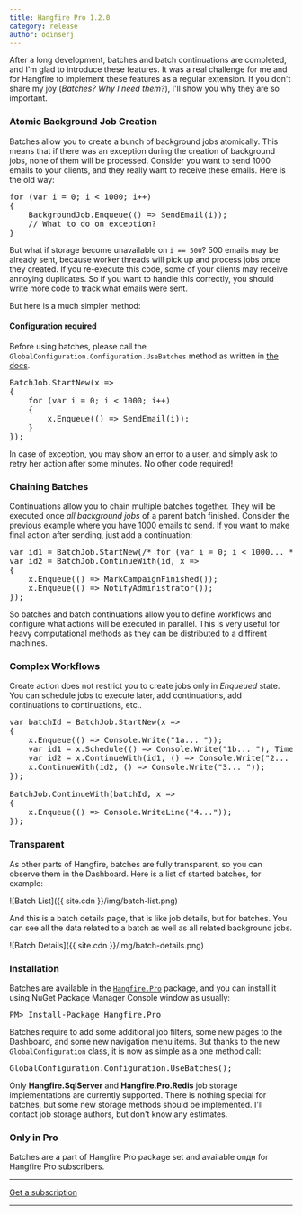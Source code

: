 ```yaml
---
title: Hangfire Pro 1.2.0
category: release
author: odinserj
---
```


After a long development, batches and batch continuations are completed, and I'm glad to introduce these features. It was a real challenge for me and for Hangfire to implement these features as a regular extension. If you don't share my joy (*Batches? Why I need them?*), I'll show you why they are so important.

### Atomic Background Job Creation

Batches allow you to create a bunch of background jobs atomically. This means that if there was an exception during the creation of background jobs, none of them will be processed. Consider you want to send 1000 emails to your clients, and they really want to receive these emails. Here is the old way:

<pre><span class="keywd">for</span> (<span class="keywd">var</span> i = 0; i &lt; 1000; i++)
{
    <span class="type">BackgroundJob</span>.Enqueue(() => SendEmail(i));
    <span class="comm">// What to do on exception?</span>
}</pre>

But what if storage become unavailable on `i == 500`? 500 emails may be already sent, because worker threads will pick up and process jobs once they created. If you re-execute this code, some of your clients may receive annoying duplicates. So if you want to handle this correctly, you should write more code to track what emails were sent. 

But here is a much simpler method:

<div class="alert alert-warning">
    <h4>Configuration required</h4>
    <p>Before using batches, please call the <code>GlobalConfiguration.Configuration.UseBatches</code> method as written in <a href="http://docs.hangfire.io/en/latest/background-methods/using-batches.html#installation">the docs</a>.</p>
</div>

<pre><span class="type">BatchJob</span>.StartNew(x =>
{
    <span class="keywd">for</span> (<span class="keywd">var</span> i = 0; i &lt; 1000; i++)
    {
        x.Enqueue(() => SendEmail(i));
    }
});</pre>

In case of exception, you may show an error to a user, and simply ask to retry her action after some minutes. No other code required!

### Chaining Batches

Continuations allow you to chain multiple batches together. They will be executed once *all background jobs* of a parent batch finished. Consider the previous example where you have 1000 emails to send. If you want to make final action after sending, just add a continuation:

<pre><span class="keywd">var</span> id1 = <span class="type">BatchJob</span>.StartNew(<span class="comm">/* for (var i = 0; i &lt; 1000... */</span>);
<span class="keywd">var</span> id2 = <span class="type">BatchJob</span>.ContinueWith(id, x => 
{
    x.Enqueue(() => MarkCampaignFinished());
    x.Enqueue(() => NotifyAdministrator());
});</pre>

So batches and batch continuations allow you to define workflows and configure what actions will be executed in parallel. This is very useful for heavy computational methods as they can be distributed to a diffirent machines.

### Complex Workflows

Create action does not restrict you to create jobs only in *Enqueued* state. You can schedule jobs to execute later, add continuations, add continuations to continuations, etc..

<pre><span class="keywd">var</span> batchId = <span class="type">BatchJob</span>.StartNew(x =>
{
    x.Enqueue(() => <span class="type">Console</span>.Write(<span class="string">"1a... "</span>));
    <span class="keywd">var</span> id1 = x.Schedule(() => <span class="type">Console</span>.Write(<span class="string">"1b... "</span>), <span class="type">TimeSpan</span>.FromSeconds(1));
    <span class="keywd">var</span> id2 = x.ContinueWith(id1, () => <span class="type">Console</span>.Write(<span class="string">"2... "</span>));
    x.ContinueWith(id2, () => <span class="type">Console</span>.Write(<span class="string">"3... "</span>));
});

<span class="type">BatchJob</span>.ContinueWith(batchId, x =>
{
    x.Enqueue(() => <span class="type">Console</span>.WriteLine(<span class="string">"4..."</span>));
});</pre>

### Transparent

As other parts of Hangfire, batches are fully transparent, so you can observe them in the Dashboard. Here is a list of started batches, for example:

![Batch List]({{ site.cdn }}/img/batch-list.png)

And this is a batch details page, that is like job details, but for batches. You can see all the data related to a batch as well as all related background jobs.

![Batch Details]({{ site.cdn }}/img/batch-details.png)

### Installation

Batches are available in the [`Hangfire.Pro`](http://nuget.hangfire.io/feeds/hangfire-pro/Hangfire.Pro/) package, and you can install it using NuGet Package Manager Console window as usually:

<pre class="nuget-install">PM> Install-Package Hangfire.Pro</pre>

Batches require to add some additional job filters, some new pages to the Dashboard, and some new navigation menu items. But thanks to the new `GlobalConfiguration` class, it is now as simple as a one method call:

<pre><span class="type">GlobalConfiguration</span>.Configuration.UseBatches();</pre>

<div class="alert alert-info">
	Only <strong>Hangfire.SqlServer</strong> and <strong>Hangfire.Pro.Redis</strong> job storage implementations are currently supported. There is nothing special for batches, but some new storage methods should be implemented. I'll contact job storage authors, but don't know any estimates.
</div>

### Only in Pro

Batches are a part of Hangfire Pro package set and available onдн for Hangfire Pro subscribers.

<div class="text-center">
    <hr>
    <a class="btn btn-lg btn-success" href="/subscriptions/">Get a subscription</a>
    <hr>
</div>

